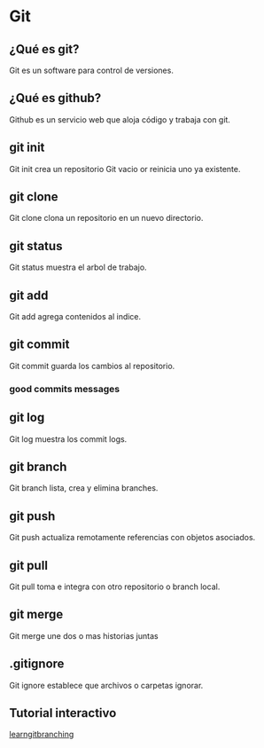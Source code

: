 ﻿# Git

## ¿Qué es git?

Git es un software para control de versiones.

## ¿Qué es github?

Github es un servicio web que aloja código y trabaja con git.

## git init

Git init crea un repositorio Git vacio or reinicia uno ya existente.

## git clone

Git clone clona un repositorio en un nuevo directorio.

## git status

Git status muestra el arbol de trabajo.

## git add

Git add agrega contenidos al indice.

## git commit

Git commit guarda los cambios al repositorio.

### good commits messages

## git log

Git log muestra los commit logs.

## git branch

Git branch lista, crea y elimina branches.

## git push

Git push actualiza remotamente referencias con objetos asociados.

## git pull

Git pull toma e integra con otro repositorio o branch local.

## git merge

Git merge une dos o mas historias juntas

## .gitignore

Git ignore establece que archivos o carpetas ignorar.

## Tutorial interactivo

[learngitbranching](https://learngitbranching.js.org/)
